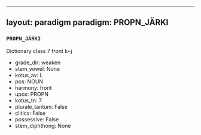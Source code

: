 
---
layout: paradigm
paradigm: PROPN_JÄRKI
---
### ` PROPN_JÄRKI `

Dictionary class 7 front k~j
* grade_dir: weaken
* stem_vowel: None
* kotus_av: L
* pos: NOUN
* harmony: front
* upos: PROPN
* kotus_tn: 7
* plurale_tantum: False
* clitics: False
* possessive: False
* stem_diphthong: None
